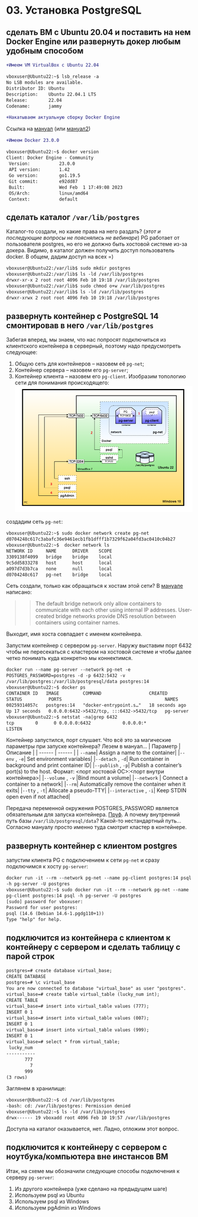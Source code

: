 # 03. Установка PostgreSQL

## сделать ВМ с Ubuntu 20.04 и поставить на нем Docker Engine или развернуть докер любым удобным способом
```diff
+Имеем VM VirtualBox с Ubuntu 22.04
```
```console
vboxuser@Ubuntu22:~$ lsb_release -a
No LSB modules are available.
Distributor ID: Ubuntu
Description:    Ubuntu 22.04.1 LTS
Release:        22.04
Codename:       jammy
```
```diff
+Накатываем актуальную сборку Docker Engine
```
Ссылка на [мануал](https://www.digitalocean.com/community/tutorials/how-to-install-and-use-docker-on-ubuntu-20-04-ru) (или [мануал2](https://docs.docker.com/engine/install/ubuntu/))
```diff
+Имеем Docker 23.0.0
```
```console
vboxuser@Ubuntu22:~$ docker version
Client: Docker Engine - Community
 Version:           23.0.0
 API version:       1.42
 Go version:        go1.19.5
 Git commit:        e92dd87
 Built:             Wed Feb  1 17:49:08 2023
 OS/Arch:           linux/amd64
 Context:           default
```

## сделать каталог `/var/lib/postgres`
Каталог-то создали, но какие права на него раздать? (_этот и последующие вопросы не пояснялись не вебинаре_) PG работает от пользователя postgres, но его не должно быть хостовой системе из-за докера. Видимо, в каталог должен получить доступ пользователь docker. В общем, дадим доступ на всех =)
```console
vboxuser@Ubuntu22:/var/lib$ sudo mkdir postgres
vboxuser@Ubuntu22:/var/lib$ ls -ld /var/lib/postgres
drwxr-xr-x 2 root root 4096 Feb 10 19:18 /var/lib/postgres
vboxuser@Ubuntu22:/var/lib$ sudo chmod o+w /var/lib/postgres
vboxuser@Ubuntu22:/var/lib$ ls -ld /var/lib/postgres
drwxr-xrwx 2 root root 4096 Feb 10 19:18 /var/lib/postgres
```
## развернуть контейнер с PostgreSQL 14 смонтировав в него `/var/lib/postgres`
Забегая вперед, мы знаем, что нас попросят подключиться из клиентского контейнера в серверный, поэтому надо предусмотреть следующее:
1.	Общую сеть для контейнеров – назовем её `pg-net`;
2.	Контейнер сервера – назовем его `pg-server`;
3.	Контейнер клиента – назовем его `pg-client`.
Изобразим топологию сети для понимания происходящего:
![Network diagram](Network_diagram.png)

создадим сеть `pg-net`:
```console
vboxuser@Ubuntu22:~$ sudo docker network create pg-net
d0704248c617c3abafc36e9461ecb1fb1dfff1b7329f62a04fd3ac0410c04b27
vboxuser@Ubuntu22:~$  docker network ls
NETWORK ID     NAME      DRIVER    SCOPE
3309138f4099   bridge    bridge    local
9c5dd5833278   host      host      local
a097d7d3b7ca   none      null      local
d0704248c617   pg-net    bridge    local
```
Сеть создали, только как обращаться к хостам этой сети? 
В [мануале](https://docs.docker.com/engine/reference/commandline/run/#network) написано:
>>The default bridge network only allow containers to communicate with each other using internal IP addresses. User-created bridge networks provide DNS resolution between containers using container names.

Выходит, имя хоста совпадает с именем контейнера.

Запустим контейнер с сервером `pg-server`. Наружу выставим порт 6432 чтобы не пересекаться с кластером на хостовой системе и чтобы далее четко понимать куда конкретно мы коннектимся.
```console
docker run --name pg-server --network pg-net -e POSTGRES_PASSWORD=postgres -d -p 6432:5432 -v /var/lib/postgres:/var/lib/postgresql/data postgres:14
vboxuser@Ubuntu22:~$ docker ps
CONTAINER ID   IMAGE         COMMAND                  CREATED          STATUS          PORTS                                       NAMES
00259314057c   postgres:14   "docker-entrypoint.s…"   18 seconds ago   Up 17 seconds   0.0.0.0:6432->5432/tcp, :::6432->5432/tcp   pg-server
vboxuser@Ubuntu22:~$ netstat -na|grep 6432
tcp        0      0 0.0.0.0:6432            0.0.0.0:*               LISTEN
```
Контейнер запустился, порт слушает.
Что всё это за магические параметры при запуске контейнера? Лезем в мануал…
| Параметр | Описание |
| ------ | ------ |
| `--name`|        Assign a name to the container|
|`--env` , `-e`|     Set environment variables|
|`--detach` , `-d`| Run container in background and print container ID|
|`--publish` , `-p`| Publish a container’s port(s) to the host. Формат: <порт хостовой ОС>:<порт внутри контейнера>|
|`--volume` , `-v` |Bind mount a volume|
|`--network` |	Connect a container to a network|
|`--rm`| 		Automatically remove the container when it exits|
|`--tty` , `-t`|	Allocate a pseudo-TTY|
|`--interactive` , `-i`|	Keep STDIN open even if not attached|

Передача переменной окружения POSTGRES_PASSWORD является обязательным для запуска контейнера. [Пруф](https://github.com/docker-library/docs/blob/master/postgres/README.md).
А почему внутренний путь базы `/var/lib/postgresql/data`? Какой-то нестандартный путь... Согласно мануалу просто именно туда смотрит кластер в контейнере.


## развернуть контейнер с клиентом postgres
запустим клиента PG с подключением к сети `pg-net` и сразу подключимся к хосту `pg-server`:
```console
docker run -it --rm --network pg-net --name pg-client postgres:14 psql -h pg-server -U postgres
vboxuser@Ubuntu22:~$ sudo docker run -it --rm --network pg-net --name pg-client postgres:14 psql -h pg-server -U postgres
[sudo] password for vboxuser:
Password for user postgres:
psql (14.6 (Debian 14.6-1.pgdg110+1))
Type "help" for help.
```

## подключится из контейнера с клиентом к контейнеру с сервером и сделать таблицу с парой строк
```console
postgres=# create database virtual_base;
CREATE DATABASE
postgres=# \c virtual_base
You are now connected to database "virtual_base" as user "postgres".
virtual_base=# create table virtual_table (lucky_num int);
CREATE TABLE
virtual_base=# insert into virtual_table values (777);
INSERT 0 1
virtual_base=# insert into virtual_table values (007);
INSERT 0 1
virtual_base=# insert into virtual_table values (999);
INSERT 0 1
virtual_base=# select * from virtual_table;
 lucky_num
-----------
       777
         7
       999
(3 rows)
```
Заглянем в хранилище:
```console
vboxuser@Ubuntu22:~$ cd /var/lib/postgres
-bash: cd: /var/lib/postgres: Permission denied
vboxuser@Ubuntu22:~$ ls -ld /var/lib/postgres
drwx------ 19 vboxadd root 4096 Feb 10 19:57 /var/lib/postgres
```
Доступа на каталог оказывается, нет. Ладно, отложим этот вопрос.

## подключится к контейнеру с сервером с ноутбука/компьютера вне инстансов ВМ
Итак, на схеме мы обозначили следующие способы подключения к серверу `pg-server`:
1. Из другого контейнера (уже сделано на предыдущем шаге)
2. Используем psql из Ubuntu
3. Используем psql из Windows
4. Используем pgAdmin из Windows






